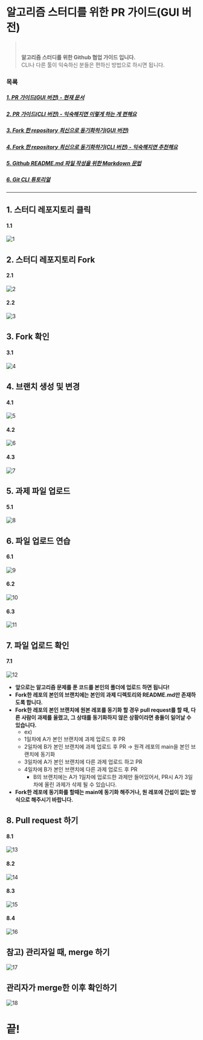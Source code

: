 # 알고리즘 스터디를 위한 PR 가이드(GUI 버전)

><br>
>
> __알고리즘 스터디를 위한 Github 협업 가이드 입니다.__ <br>
> CLI나 다른 툴이 익숙하신 분들은 편하신 방법으로 하시면 됩니다. 
><br>

### 목록
##### [1. PR 가이드(GUI 버전) - 현재 문서](#1.-스터디-레포지토리-클릭)
##### [2. PR 가이드(CLI 버전) - 익숙해지면 이렇게 하는 게 편해요](https://dev-youngjun.tistory.com/47?category=867656)
##### [3. Fork 한 repository 최신으로 동기화하기(GUI 버전)](https://github.com/KirstieJane/STEMMRoleModels/wiki/Syncing-your-fork-to-the-original-repository-via-the-browser)
##### [4. Fork 한 repository 최신으로 동기화하기(CLI 버전) - 익숙해지면 추천해요](https://json.postype.com/post/210431)
##### [5. Github README.md 파일 작성을 위한 Markdown 문법](https://dev-youngjun.tistory.com/51)
##### [6. Git CLI 튜토리얼](https://backlog.com/git-tutorial/kr/intro/intro1_1.html)

---
## 1. 스터디 레포지토리 클릭
#### 1.1
![1](/img/슬라이드1.PNG)

## 2. 스터디 레포지토리 Fork
#### 2.1
![2](/img/슬라이드2.PNG)
#### 2.2
![3](/img/슬라이드3.PNG)

## 3. Fork 확인
#### 3.1
![4](/img/슬라이드4.PNG)

## 4. 브랜치 생성 및 변경
#### 4.1
![5](/img/슬라이드5.PNG)
#### 4.2
![6](/img/슬라이드6.PNG)
#### 4.3
![7](/img/슬라이드7.PNG)

## 5. 과제 파일 업로드
#### 5.1
![8](/img/슬라이드8.PNG)

## 6. 파일 업로드 연습
#### 6.1
![9](/img/슬라이드9.PNG)
#### 6.2
![10](/img/슬라이드10.PNG)
#### 6.3
![11](/img/슬라이드11.PNG)

## 7. 파일 업로드 확인
#### 7.1
![12](/img/슬라이드12.PNG)

- __앞으로는 알고리즘 문제를 푼 코드를 본인의 폴더에 업로드 하면 됩니다!__
- __Fork한 레포의 본인의 브랜치에는 본인의 과제 디렉토리와 README.md만 존재하도록 합니다.__
- __Fork한 레포의 본인 브랜치에 원본 레포를 동기화 할 경우 pull request를 할 때, 다른 사람이 과제를 올렸고, 그 상태를 동기화하지 않은 상황이라면 충돌이 일어날 수 있습니다.__
    - ex) 
    - 1일차에 A가 본인 브랜치에 과제 업로드 후 PR
    - 2일차에 B가 본인 브랜치에 과제 업로드 후 PR -> 원격 레포의 main을 본인 브랜치에 동기화
    - 3일차에 A가 본인 브랜치에 다른 과제 업로드 하고 PR
    - 4일차에 B가 본인 브랜치에 다른 과제 업로드 후 PR
        - B의 브랜치에는 A가 1일차에 업로드한 과제만 들어있어서, PR시 A가 3일차에 올린 과제가 삭제 될 수 있습니다.
- __Fork한 레포에 동기화를 할때는 main에 동기화 해주거나, 원 레포에 간섭이 없는 방식으로 해주시기 바랍니다.__


## 8. Pull request 하기
#### 8.1
![13](/img/슬라이드13.PNG)
#### 8.2
![14](/img/슬라이드14.PNG)
#### 8.3
![15](/img/슬라이드15.PNG)
#### 8.4
![16](/img/슬라이드16.PNG)

## 참고) 관리자일 때, merge 하기
![17](/img/슬라이드17.PNG)

## 관리자가 merge한 이후 확인하기
![18](/img/슬라이드18.PNG)

# 끝!
